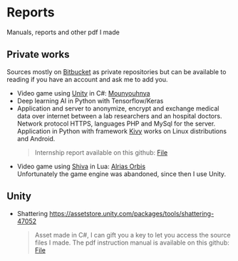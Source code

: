 # Reports
Manuals, reports and other pdf I made

## Private works
Sources mostly on [Bitbucket](https://bitbucket.org/) as private repositories but can be available to reading if you have an account and ask me to add you.
- Video game using [Unity](https://unity.com/) in C#: [Mounyouhnya](https://play.google.com/store/apps/details?id=com.afeel.mouhnya)
- Deep learning AI in Python with Tensorflow/Keras
- Application and server to anonymize, encrypt and exchange medical data over internet between a lab researchers and an hospital doctors.  
Network protocol HTTPS, languages PHP and MySql for the server. Application in Python with framework [Kivy](https://github.com/kivy/kivy) works on Linux distributions and Android.
  > Internship report available on this github: [File](https://github.com/Abysselene/Reports/blob/master/Internship%202018/Axel%20PERIGNON%20-%20Rapport%20de%20stage%20Master%202%20DAPM%20v1.2.pdf)
- Video game using [Shiva](https://shiva-engine.com/) in Lua: [Alrias Orbis](https://steamcommunity.com/sharedfiles/filedetails/?id=192064340)  
Unfortunately the game engine was abandoned, since then I use Unity.

## Unity
- Shattering
https://assetstore.unity.com/packages/tools/shattering-47052
  > Asset made in C#, I can gift you a key to let you access the source files I made. The pdf instruction manual is available on this github: [File](https://github.com/Abysselene/Reports/blob/master/Shattering.pdf)
